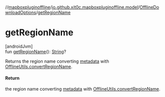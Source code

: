 //[mapboxpluginoffline](../../../index.md)/[io.github.xit0c.mapboxpluginoffline.model](../index.md)/[OfflineDownloadOptions](index.md)/[getRegionName](get-region-name.md)

# getRegionName

[androidJvm]\
fun [getRegionName](get-region-name.md)(): [String](https://kotlinlang.org/api/latest/jvm/stdlib/kotlin/-string/index.html)?

Returns the region name converting [metadata](metadata.md) with [OfflineUtils.convertRegionName](../../io.github.xit0c.mapboxpluginoffline.utils/-offline-utils/convert-region-name.md).

#### Return

the region name converting [metadata](metadata.md) with [OfflineUtils.convertRegionName](../../io.github.xit0c.mapboxpluginoffline.utils/-offline-utils/convert-region-name.md).
